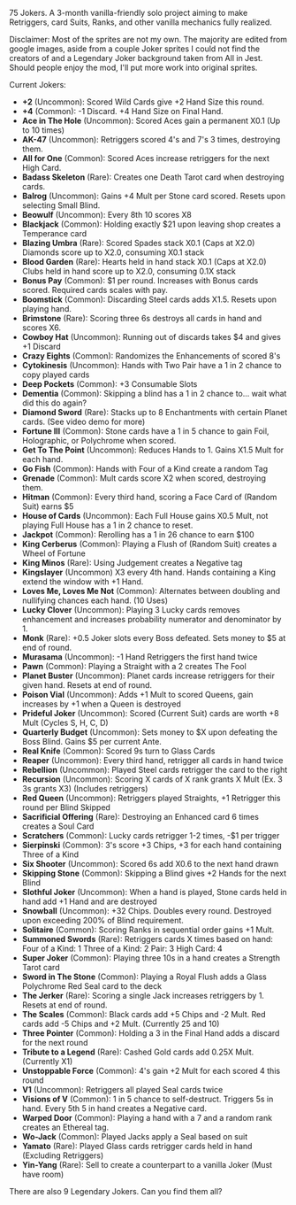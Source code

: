 75 Jokers. A 3-month vanilla-friendly solo project aiming to make Retriggers, card Suits, Ranks, and other vanilla mechanics fully realized. 

Disclaimer: Most of the sprites are not my own. The majority are edited from google images, aside from a couple Joker sprites I could not find the creators of and a Legendary Joker background taken from All in Jest. Should people enjoy the mod, I'll put more work into original sprites.


Current Jokers: 

- **+2** (Uncommon): Scored Wild Cards give +2 Hand Size this round.
- **+4** (Common): -1 Discard. +4 Hand Size on Final Hand.
- **Ace in The Hole** (Uncommon): Scored Aces gain a permanent X0.1 (Up to 10 times)
- **AK-47** (Uncommon): Retriggers scored 4's and 7's 3 times, destroying them.
- **All for One** (Common): Scored Aces increase retriggers for the next High Card.
- **Badass Skeleton** (Rare): Creates one Death Tarot card when destroying cards.
- **Balrog** (Uncommon): Gains +4 Mult per Stone card scored. Resets upon selecting Small Blind.
- **Beowulf** (Uncommon): Every 8th 10 scores X8
- **Blackjack** (Common): Holding exactly $21 upon leaving shop creates a Temperance card
- **Blazing Umbra** (Rare): Scored Spades stack X0.1 (Caps at X2.0) Diamonds score up to X2.0, consuming X0.1 stack
- **Blood Garden** (Rare): Hearts held in hand stack X0.1 (Caps at X2.0) Clubs held in hand score up to X2.0, consuming 0.1X stack
- **Bonus Pay** (Common): $1 per round. Increases with Bonus cards scored. Required cards scales with pay. 
- **Boomstick** (Common): Discarding Steel cards adds X1.5. Resets upon playing hand. 
- **Brimstone** (Rare): Scoring three 6s destroys all cards in hand and scores X6.
- **Cowboy Hat** (Uncommon): Running out of discards takes $4 and gives +1 Discard
- **Crazy Eights** (Common): Randomizes the Enhancements of scored 8's
- **Cytokinesis** (Uncommon): Hands with Two Pair have a 1 in 2 chance to copy played cards
- **Deep Pockets** (Common): +3 Consumable Slots
- **Dementia** (Common): Skipping a blind has a 1 in 2 chance to... wait what did this do again?
- **Diamond Sword** (Rare): Stacks up to 8 Enchantments with certain Planet cards. (See video demo for more)
- **Fortune III** (Common): Stone cards have a 1 in 5 chance to gain Foil, Holographic, or Polychrome when scored.
- **Get To The Point** (Uncommon): Reduces Hands to 1. Gains X1.5 Mult for each hand.
- **Go Fish** (Common): Hands with Four of a Kind create a random Tag
- **Grenade** (Common): Mult cards score X2 when scored, destroying them.
- **Hitman** (Common): Every third hand, scoring a Face Card of (Random Suit) earns $5
- **House of Cards** (Uncommon): Each Full House gains X0.5 Mult, not playing Full House has a 1 in 2 chance to reset. 
- **Jackpot** (Common): Rerolling has a 1 in 26 chance to earn $100
- **King Cerberus** (Common): Playing a Flush of (Random Suit) creates a Wheel of Fortune
- **King Minos** (Rare): Using Judgement creates a Negative tag
- **Kingslayer** (Uncommon) X3 every 4th hand. Hands containing a King extend the window with +1 Hand.
- **Loves Me, Loves Me Not** (Common): Alternates between doubling and nullifying chances each hand. (10 Uses)
- **Lucky Clover** (Uncommon): Playing 3 Lucky cards removes enhancement and increases probability numerator and denominator by 1. 
- **Monk** (Rare): +0.5 Joker slots every Boss defeated. Sets money to $5 at end of round.
- **Murasama** (Uncommon): -1 Hand Retriggers the first hand twice
- **Pawn** (Common): Playing a Straight with a 2 creates The Fool
- **Planet Buster** (Uncommon): Planet cards increase retriggers for their given hand. Resets at end of round.
- **Poison Vial** (Uncommon): Adds +1 Mult to scored Queens, gain increases by +1 when a Queen is destroyed
- **Prideful Joker** (Uncommon): Scored (Current Suit) cards are worth +8 Mult (Cycles S, H, C, D)
- **Quarterly Budget** (Uncommon): Sets money to $X upon defeating the Boss Blind. Gains $5 per current Ante.
- **Real Knife** (Common): Scored 9s turn to Glass Cards
- **Reaper** (Uncommon): Every third hand, retrigger all cards in hand twice
- **Rebellion** (Uncommon): Played Steel cards retrigger the card to the right
- **Recursion** (Uncommon): Scoring X cards of X rank grants X Mult (Ex. 3 3s grants X3) (Includes retriggers)
- **Red Queen** (Uncommon): Retriggers played Straights, +1 Retrigger this round per Blind Skipped
- **Sacrificial Offering** (Rare): Destroying an Enhanced card 6 times creates a Soul Card
- **Scratchers** (Common): Lucky cards retrigger 1-2 times, -$1 per trigger
- **Sierpinski** (Common): 3's score +3 Chips, +3 for each hand containing Three of a Kind 
- **Six Shooter** (Uncommon): Scored 6s add X0.6 to the next hand drawn
- **Skipping Stone** (Common): Skipping a Blind gives +2 Hands for the next Blind
- **Slothful Joker** (Uncommon): When a hand is played, Stone cards held in hand add +1 Hand and are destroyed
- **Snowball** (Uncommon): +32 Chips. Doubles every round. Destroyed upon exceeding 200% of Blind requirement. 
- **Solitaire** (Common): Scoring Ranks in sequential order gains +1 Mult. 
- **Summoned Swords** (Rare): Retriggers cards X times based on hand: Four of a Kind: 1 Three of a Kind: 2 Pair: 3 High Card: 4 
- **Super Joker** (Common): Playing three 10s in a hand creates a Strength Tarot card
- **Sword in The Stone** (Common): Playing a Royal Flush adds a Glass Polychrome Red Seal card to the deck
- **The Jerker** (Rare): Scoring a single Jack increases retriggers by 1. Resets at end of round. 
- **The Scales** (Common): Black cards add +5 Chips and -2 Mult. Red cards add -5 Chips and +2 Mult. (Currently 25 and 10)
- **Three Pointer** (Common): Holding a 3 in the Final Hand adds a discard for the next round 
- **Tribute to a Legend** (Rare): Cashed Gold cards add 0.25X Mult. (Currently X1)
- **Unstoppable Force** (Common): 4's gain +2 Mult for each scored 4 this round
- **V1** (Uncommon): Retriggers all played Seal cards twice
- **Visions of V** (Common): 1 in 5 chance to self-destruct. Triggers 5s in hand. Every 5th 5 in hand creates a Negative card. 
- **Warped Door** (Common): Playing a hand with a 7 and a random rank creates an Ethereal tag.
- **Wo-Jack** (Common): Played Jacks apply a Seal based on suit
- **Yamato** (Rare): Played Glass cards retrigger cards held in hand (Excluding Retriggers)
- **Yin-Yang** (Rare): Sell to create a counterpart to a vanilla Joker (Must have room)

There are also 9 Legendary Jokers. Can you find them all?
